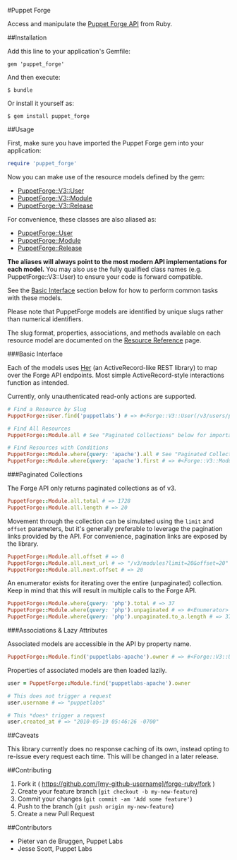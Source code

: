 #Puppet Forge

Access and manipulate the [Puppet Forge API](https://forgeapi.puppetlabs.com)
from Ruby.

##Installation

Add this line to your application's Gemfile:

    gem 'puppet_forge'

And then execute:

    $ bundle

Or install it yourself as:

    $ gem install puppet_forge

##Usage

First, make sure you have imported the Puppet Forge gem into your application:

``` ruby
require 'puppet_forge'
```

Now you can make use of the resource models defined by the gem:

* [PuppetForge::V3::User][user_ref]
* [PuppetForge::V3::Module][module_ref]
* [PuppetForge::V3::Release][release_ref]

For convenience, these classes are also aliased as:

* [PuppetForge::User][user_ref]
* [PuppetForge::Module][module_ref]
* [PuppetForge::Release][release_ref]

[user_ref]: https://github.com/puppetlabs/forge-ruby/wiki/Resource-Reference#puppetforgeuser
[module_ref]: https://github.com/puppetlabs/forge-ruby/wiki/Resource-Reference#puppetforgemodule
[release_ref]: https://github.com/puppetlabs/forge-ruby/wiki/Resource-Reference#puppetforgerelease

__The aliases will always point to the most modern API implementations for each
model.__ You may also use the fully qualified class names
(e.g. PuppetForge::V3::User) to ensure your code is forward compatible.

See the [Basic Interface](#basic-interface) section below for how to perform
common tasks with these models.

Please note that PuppetForge models are identified by unique slugs rather
than numerical identifiers.

The slug format, properties, associations, and methods available on each
resource model are documented on the [Resource Reference][resource_ref] page.

[resource_ref]: https://github.com/puppetlabs/forge-ruby/wiki/Resource-Reference

###Basic Interface

Each of the models uses [Her](http://her-rb.org) (an ActiveRecord-like REST
library) to map over the Forge API endpoints. Most simple ActiveRecord-style
interactions function as intended.

Currently, only unauthenticated read-only actions are supported.

``` ruby
# Find a Resource by Slug
PuppetForge::User.find('puppetlabs') # => #<Forge::V3::User(/v3/users/puppetlabs)>

# Find All Resources
PuppetForge::Module.all # See "Paginated Collections" below for important info about enumerating resource sets.

# Find Resources with Conditions
PuppetForge::Module.where(query: 'apache').all # See "Paginated Collections" below for important info about enumerating resource sets.
PuppetForge::Module.where(query: 'apache').first # => #<Forge::V3::Module(/v3/modules/puppetlabs-apache)>
```

###Paginated Collections

The Forge API only returns paginated collections as of v3.

``` ruby
PuppetForge::Module.all.total # => 1728
PuppetForge::Module.all.length # => 20
```

Movement through the collection can be simulated using the `limit` and `offset`
parameters, but it's generally preferable to leverage the pagination links
provided by the API. For convenience, pagination links are exposed by the
library.

``` ruby
PuppetForge::Module.all.offset # => 0
PuppetForge::Module.all.next_url # => "/v3/modules?limit=20&offset=20"
PuppetForge::Module.all.next.offset # => 20
```

An enumerator exists for iterating over the entire (unpaginated) collection.
Keep in mind that this will result in multiple calls to the Forge API.

``` ruby
PuppetForge::Module.where(query: 'php').total # => 37
PuppetForge::Module.where(query: 'php').unpaginated # => #<Enumerator>
PuppetForge::Module.where(query: 'php').unpaginated.to_a.length # => 37
```

###Associations & Lazy Attributes

Associated models are accessible in the API by property name.

``` ruby
PuppetForge::Module.find('puppetlabs-apache').owner # => #<Forge::V3::User(/v3/users/puppetlabs)>
```

Properties of associated models are then loaded lazily.

``` ruby
user = PuppetForge::Module.find('puppetlabs-apache').owner

# This does not trigger a request
user.username # => "puppetlabs"

# This *does* trigger a request
user.created_at # => "2010-05-19 05:46:26 -0700"
```

##Caveats

This library currently does no response caching of its own, instead opting to
re-issue every request each time. This will be changed in a later release.

##Contributing

1. Fork it ( https://github.com/[my-github-username]/forge-ruby/fork )
2. Create your feature branch (`git checkout -b my-new-feature`)
3. Commit your changes (`git commit -am 'Add some feature'`)
4. Push to the branch (`git push origin my-new-feature`)
5. Create a new Pull Request

##Contributors

* Pieter van de Bruggen, Puppet Labs
* Jesse Scott, Puppet Labs
